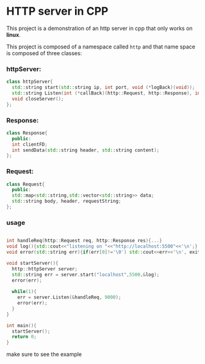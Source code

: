 # HTTP server in CPP
This project is a demonstration of an http server in cpp that only works on **linux**.

This project is composed of a namespace called `http`
and that name space is composed of three classes:

### httpServer:
```cpp
class httpServer{
  std::string start(std::string ip, int port, void (*logBack)(void));
  std::string Listen(int (*callBack)(http::Request, http::Response), int requestByteSize);
  void closeServer();
};
```

### Response:
```cpp
class Response{
  public:
  int clientFD;
  int sendData(std::string header, std::string content);
};
```

### Request:
```cpp
class Request{
  public:
  std::map<std::string,std::vector<std::string>> data;
  std::string body, header, requestString;
};
```

### usage
```cpp

int handleReq(http::Request req, http::Response res){...}
void log(){std::cout<<"listening on "<<"http://localhost:5500"<<'\n';}
void error(std::string err){if(err[0]!='\0') std::cout<<err<<'\n', exit(1);}

void startServer(){
  http::httpServer server;
  std::string err = server.start("localhost",5500,&log);
  error(err);
  
  while(1){
    err = server.Listen(&handleReq, 9000);
    error(err);
  }
}

int main(){
  startServer();
  return 0;
}
```

make sure to see the example
